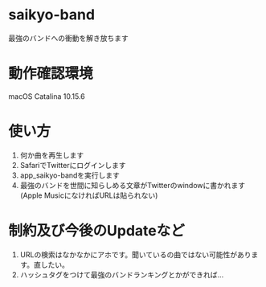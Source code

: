 # saikyo-band
最強のバンドへの衝動を解き放ちます

# 動作確認環境
macOS Catalina 10.15.6

# 使い方
1. 何か曲を再生します
2. SafariでTwitterにログインします
3. app_saikyo-bandを実行します
4. 最強のバンドを世間に知らしめる文章がTwitterのwindowに書かれます</br>(Apple MusicになければURLは貼られない)

# 制約及び今後のUpdateなど
1. URLの検索はなかなかにアホです。聞いているの曲ではない可能性があります。直したい。
2. ハッシュタグをつけて最強のバンドランキングとかができれば...